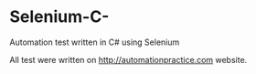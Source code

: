 # Selenium-C-
Automation test written in C# using Selenium


All test were written on http://automationpractice.com website.
